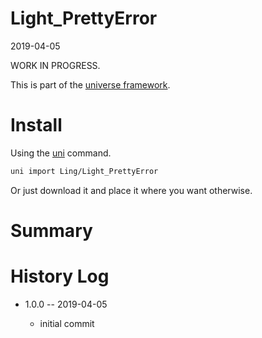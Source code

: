 Light_PrettyError
===========
2019-04-05



WORK IN PROGRESS.


This is part of the [universe framework](https://github.com/karayabin/universe-snapshot).


Install
==========
Using the [uni](https://github.com/lingtalfi/universe-naive-importer) command.
```bash
uni import Ling/Light_PrettyError
```

Or just download it and place it where you want otherwise.






Summary
===========
<!-- - [Light_PrettyError api](https://github.com/lingtalfi/Light_PrettyError/blob/master/doc/api/Ling/Light_PrettyError.md) (generated with [DocTools](https://github.com/lingtalfi/DocTools))-->






History Log
=============

- 1.0.0 -- 2019-04-05

    - initial commit